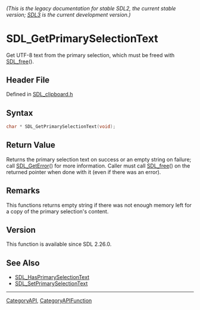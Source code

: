 ###### (This is the legacy documentation for stable SDL2, the current stable version; [SDL3](https://wiki.libsdl.org/SDL3/) is the current development version.)
# SDL_GetPrimarySelectionText

Get UTF-8 text from the primary selection, which must be freed with [SDL_free](SDL_free)().

## Header File

Defined in [SDL_clipboard.h](https://github.com/libsdl-org/SDL/blob/SDL2/include/SDL_clipboard.h)

## Syntax

```c
char * SDL_GetPrimarySelectionText(void);

```

## Return Value

Returns the primary selection text on success or an empty string on
failure; call [SDL_GetError](SDL_GetError)() for more information. Caller
must call [SDL_free](SDL_free)() on the returned pointer when done with it
(even if there was an error).

## Remarks

This functions returns empty string if there was not enough memory left for
a copy of the primary selection's content.

## Version

This function is available since SDL 2.26.0.

## See Also

* [SDL_HasPrimarySelectionText](SDL_HasPrimarySelectionText)
* [SDL_SetPrimarySelectionText](SDL_SetPrimarySelectionText)

----
[CategoryAPI](CategoryAPI), [CategoryAPIFunction](CategoryAPIFunction)

